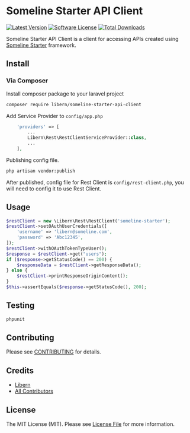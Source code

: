 # Someline Starter API Client

[![Latest Version](https://img.shields.io/github/release/libern/someline-starter-api-client.svg?style=flat-square)](https://github.com/libern/someline-starter-api-client/releases)
[![Software License](https://img.shields.io/badge/license-MIT-brightgreen.svg?style=flat-square)](LICENSE.md)
[![Total Downloads](https://img.shields.io/packagist/dt/libern/someline-starter-api-client.svg?style=flat-square)](https://packagist.org/packages/libern/someline-starter-api-client)

Someline Starter API Client is a client for accessing APIs created using [Someline Starter](https://github.com/libern/someline-starter) framework.

## Install

### Via Composer

Install composer package to your laravel project

``` bash
composer require libern/someline-starter-api-client
```

Add Service Provider to `config/app.php`

``` php
    'providers' => [
        ...
        Libern\Rest\RestClientServiceProvider::class,
        ...
    ],
```

Publishing config file. 

``` bash
php artisan vendor:publish
```

After published, config file for Rest Client is `config/rest-client.php`, you will need to config it to use Rest Client.

## Usage

``` php
$restClient = new \Libern\Rest\RestClient('someline-starter');
$restClient->setOAuthUserCredentials([
    'username' => 'libern@someline.com',
    'password' => 'Abc12345',
]);
$restClient->withOAuthTokenTypeUser();
$response = $restClient->get("users");
if ($response->getStatusCode() == 200) {
    $responseData = $restClient->getResponseData();
} else {
    $restClient->printResponseOriginContent();
}
$this->assertEquals($response->getStatusCode(), 200);
```

## Testing

``` bash
phpunit
```

## Contributing

Please see [CONTRIBUTING](https://github.com/libern/someline-starter-api-client/blob/master/CONTRIBUTING.md) for details.

## Credits

- [Libern](https://github.com/libern)
- [All Contributors](https://github.com/libern/someline-starter-api-client/contributors)

## License

The MIT License (MIT). Please see [License File](LICENSE.md) for more information.
